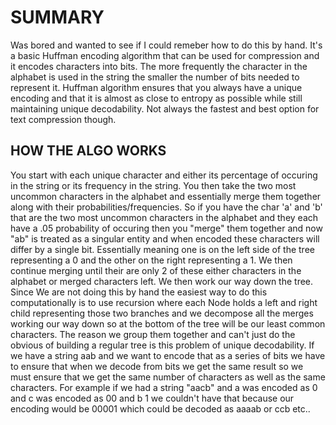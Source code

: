 # SUMMARY
Was bored and wanted to see if I could remeber how to do this
by hand. It's a basic Huffman encoding algorithm that can be used
for compression and it encodes characters into bits. The more frequently
the character in the alphabet is used in the string the smaller the
number of bits needed to represent it. Huffman algorithm ensures that
you always have a unique encoding and that it is almost as close to entropy as possible while still maintaining unique decodability. Not always the fastest and best option for text compression though.

## HOW THE ALGO WORKS

You start with each unique character and either its percentage of occuring in the string or its frequency in the string. You then take the two most uncommon characters in the alphabet and essentially merge them together along with their probabilities/frequencies. So if you have the char 'a' and 'b' that are the two most uncommon characters in the alphabet and they each have a .05 probability of occuring then you "merge" them together and now "ab" is treated as a singular entity and when encoded these characters will differ by a single bit. Essentially meaning one is on the left side of the tree representing a 0 and the other on the right representing a 1. We then continue merging until their are only 2 of these either characters in the alphabet or merged characters left. We then work our way down the tree. Since We are not doing this by hand the easiest way to do this computationally is to use recursion where each Node holds a left and right child representing those two branches and we decompose all the merges working our way down so at the bottom of the tree will be our least common characters. The reason we group them together and can't just do the obvious of building a regular tree is this problem of unique decodability. If we have a string aab and we want to encode that as a series of bits we have to ensure that when we decode from bits we get the same result so we must ensure that we get the same number of characters as well as the same characters. For example if we had a string "aacb" and a was encoded as 0 and c was encoded as 00 and b 1 we couldn't have that because our encoding would be 00001 which could be decoded as aaaab or ccb etc..
